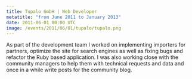 ```yaml
---
title: Tupalo GmbH | Web Developer
metatitle: "from June 2011 to January 2013"
date: 2011-06-01 00:00 UTC
image: /events/2011/06/01/tupalo/tupalo.png
---
```


As part of the development team I worked on implementing importers for partners, optimize the site for search engines as well as fixing bugs and refactor the Ruby based application. I was also working close with the community managers to help them with technical requests and data and once in a while write posts for the community blog.
